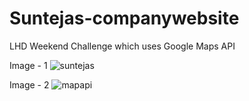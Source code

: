# Suntejas-companywebsite
LHD Weekend Challenge which uses Google Maps API

Image - 1 ![suntejas](https://user-images.githubusercontent.com/47170879/113486810-1e759f00-94d2-11eb-9bc5-a945504a109f.jpeg)



Image - 2 
![mapapi](https://user-images.githubusercontent.com/47170879/113486822-2af9f780-94d2-11eb-929a-48b8a0deb021.jpeg)
